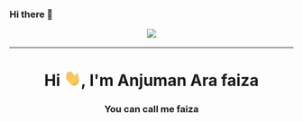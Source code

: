 ### Hi there 👋


<p align="center">
  <img src="https://github.com/thompsonemerson/thompsonemerson/raw/master/cover-thompson.png" height="200"/>
</p>
<hr>
<h1 align="center">Hi <img src="https://raw.githubusercontent.com/ABSphreak/ABSphreak/master/gifs/Hi.gif" width="30px">, I'm Anjuman Ara faiza</h1>
<h3 align="center">You can call me faiza</h3>
<p align="center">



<br><br>
  
<!--
**Anjuman73/Anjuman73** is a ✨ _special_ ✨ repository because its `README.md` (this file) appears on your GitHub profile.

Here are some ideas to get you started:


- 🌱 I’m currently learning Programming languages
- 💬 Ask me about anything,I am happy to help. 
- ⚡ Fun fact: _At the time of coding Stress, I used to drink coffee☕️_
-->

